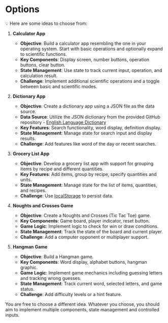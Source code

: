 # Options

💡 Here are some ideas to choose from:

1. **Calculator App**

   - **Objective**: Build a calculator app resembling the one in your operating system. Start with basic operations and optionally expand to scientific functions.
   - **Key Components**: Display screen, number buttons, operation buttons, clear button.
   - **State Management**: Use state to track current input, operation, and calculation result.
   - **Challenge**: Implement additional scientific operations and a toggle between basic and scientific modes.

2. **Dictionary App**

   - **Objective**: Create a dictionary app using a JSON file as the data source.
   - **Data Source**: Utilize the JSON dictionary from the provided GitHub repository - [English Language Dictionary](https://github.com/adambom/dictionary)
   - **Key Features**: Search functionality, word display, definition display.
   - **State Management**: Manage state for search input and display results.
   - **Challenge**: Add features like word of the day or recent searches.

3. **Grocery List App**

   - **Objective**: Develop a grocery list app with support for grouping items by recipe and different quantities.
   - **Key Features**: Add items, group by recipe, specify quantities and units.
   - **State Management**: Manage state for the list of items, quantities, and recipes.
   - **Challenge**: Use [localStorage](https://developer.mozilla.org/en-US/docs/Web/API/Window/localStorage) to persist data.

4. **Noughts and Crosses Game**

   - **Objective**: Create a Noughts and Crosses (Tic Tac Toe) game.
   - **Key Components**: Game board, player indicator, reset button.
   - **Game Logic**: Implement logic to check for win or draw conditions.
   - **State Management**: Track the state of the board and current player.
   - **Challenge**: Add a computer opponent or multiplayer support.

5. **Hangman Game**
   - **Objective**: Build a Hangman game.
   - **Key Components**: Word display, alphabet buttons, hangman graphic.
   - **Game Logic**: Implement game mechanics including guessing letters and tracking wrong guesses.
   - **State Management**: Track current word, selected letters, and game status.
   - **Challenge**: Add difficulty levels or a hint feature.

You are free to choose a different idea. Whatever you choose, you should aim to implement multiple components, state management and controlled inputs.
